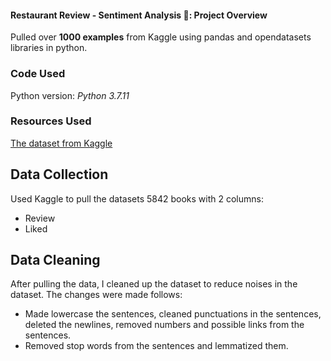 #### Restaurant Review - Sentiment Analysis 🌮: Project Overview

Pulled over **1000 examples** from Kaggle using pandas and opendatasets libraries in python.


### Code Used

Python version: *Python 3.7.11* 

### Resources Used

[The dataset from Kaggle](https://www.kaggle.com/d4rklucif3r/restaurant-reviews)


## Data Collection
Used Kaggle to pull the datasets 5842 books with 2 columns:
* Review             
* Liked            


## Data Cleaning

After pulling the data, I cleaned up the dataset to reduce noises in the dataset. The changes were made follows:

* Made lowercase the sentences, cleaned punctuations in the sentences, deleted the newlines, removed numbers and possible links from the sentences.
* Removed stop words from the sentences and lemmatized them.
